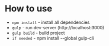# How to use

* `npm install` - install all dependencies
* `gulp` - run dev-server (http://localhost:3000)
* `gulp build` - build project
* `if needed` - npm install --global gulp-cli